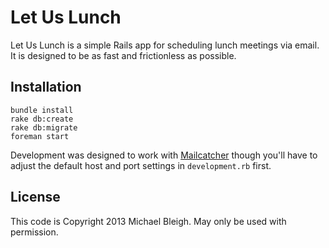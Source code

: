 # Let Us Lunch

Let Us Lunch is a simple Rails app for scheduling lunch meetings via email. It is designed to be
as fast and frictionless as possible.

## Installation

    bundle install
    rake db:create
    rake db:migrate
    foreman start
    
Development was designed to work with [Mailcatcher](http://mailcatcher.me) though you'll have to
adjust the default host and port settings in `development.rb` first.

## License

This code is Copyright 2013 Michael Bleigh. May only be used with permission.